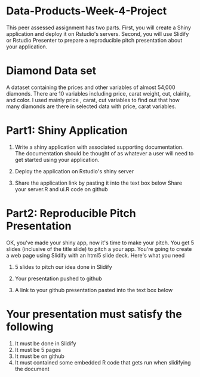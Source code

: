 # Data-Products-Week-4-Project
This peer assessed assignment has two parts. First, you will create a Shiny application and deploy it on Rstudio's servers. Second, you will use Slidify or Rstudio Presenter to prepare a reproducible pitch presentation about your application.

# Diamond Data set
A dataset containing the prices and other variables of almost 54,000 diamonds.
There are 10 variables including price, carat weight, cut, clairity, and color.
I used mainly price , carat, cut variables to find out that  how many diamonds are there in selected data with price, carat variables.

# Part1: Shiny Application
1. Write a shiny application with associated supporting documentation. The documentation should be thought of as whatever a user will need to get started using your application.

2. Deploy the application on Rstudio's shiny server

3. Share the application link by pasting it into the text box below
 Share your server.R and ui.R code on github

# Part2: Reproducible Pitch Presentation

OK, you've made your shiny app, now it's time to make your pitch. You get 5 slides (inclusive of the title slide) to pitch a your app. You're going to create a web page using Slidify with an html5 slide deck.
Here's what you need
1. 5 slides to pitch our idea done in Slidify

2. Your presentation pushed to github
3. A link to your github presentation pasted into the text box below

# Your presentation must satisfy the following

1. It must be done in Slidify
2. It must be 5 pages
3. It must be on github
4. It must contained some embedded R code that gets run when slidifying the document
